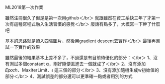 ML2018第一次作業

雖然注冊很久了但是是第一次用github＜/br＞
就跟雖然在資工系快三年了才第一次有這種寫程式融入生活習慣的感覺＜/br＞
廢話有點多了，大概寫一下幹了什麼吧

基本的思路就是讀入四張圖片，然後用gradient descent去實作＜/br＞
最後再測試一下實作的效果

雖然最後的結果基本上差不多了，不過還是有目前待優化的部分：＜/br＞
1、沒有測試多個constant α，剛好隨便丟進去一個就成了＜/br＞
2、沒有添加𝐸𝑝𝑜𝑐ℎ、MaxIterLimit、𝜖 這三個的部分＜/br＞
3、沒有添加隨機生成w初始值的部分＜/br＞
4、測試誤差的部分還可以更準確一點或者用別的方式
